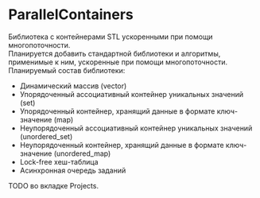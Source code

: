 # ParallelContainers
Библиотека с контейнерами STL ускоренными при помощи многопоточности.<br>
Планируется добавить стандартной библиотеки и алгоритмы, применимые к ним, ускоренные при помощи многопоточности.<br>
Планируемый состав библиотеки:<br>
* Динамический массив (vector)
* Упорядоченный ассоциативный контейнер уникальных значений (set)
* Упорядоченный контейнер, хранящий данные в формате ключ-значение (map)
* Неупорядоченный ассоциативный контейнер уникальных значений (unordered_set)
* Неупорядоченный контейнер, хранящий данные в формате ключ-значение (unordered_map)
* Lock-free хеш-таблица
* Асинхронная очередь заданий

TODO во вкладке Projects.
